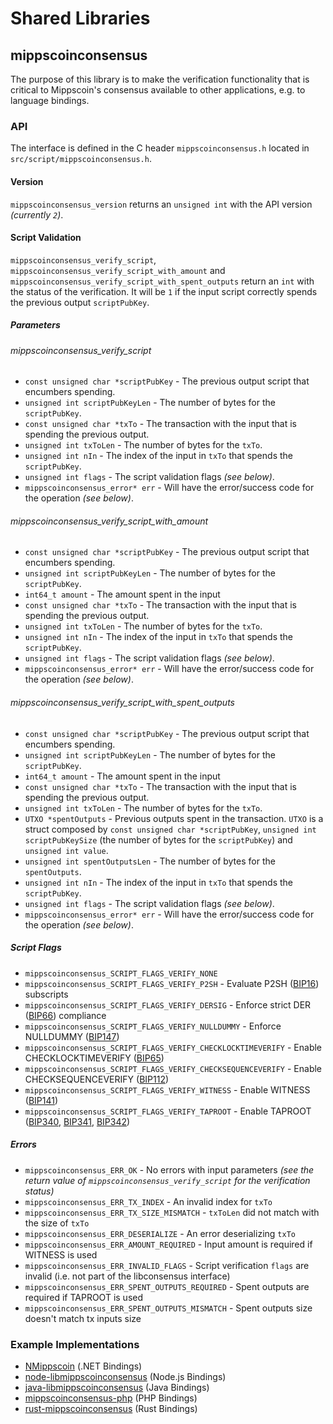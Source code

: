 Shared Libraries
================

## mippscoinconsensus

The purpose of this library is to make the verification functionality that is critical to Mippscoin's consensus available to other applications, e.g. to language bindings.

### API

The interface is defined in the C header `mippscoinconsensus.h` located in `src/script/mippscoinconsensus.h`.

#### Version

`mippscoinconsensus_version` returns an `unsigned int` with the API version *(currently `2`)*.

#### Script Validation

`mippscoinconsensus_verify_script`, `mippscoinconsensus_verify_script_with_amount` and `mippscoinconsensus_verify_script_with_spent_outputs` return an `int` with the status of the verification. It will be `1` if the input script correctly spends the previous output `scriptPubKey`.

##### Parameters
###### mippscoinconsensus_verify_script
- `const unsigned char *scriptPubKey` - The previous output script that encumbers spending.
- `unsigned int scriptPubKeyLen` - The number of bytes for the `scriptPubKey`.
- `const unsigned char *txTo` - The transaction with the input that is spending the previous output.
- `unsigned int txToLen` - The number of bytes for the `txTo`.
- `unsigned int nIn` - The index of the input in `txTo` that spends the `scriptPubKey`.
- `unsigned int flags` - The script validation flags *(see below)*.
- `mippscoinconsensus_error* err` - Will have the error/success code for the operation *(see below)*.

###### mippscoinconsensus_verify_script_with_amount
- `const unsigned char *scriptPubKey` - The previous output script that encumbers spending.
- `unsigned int scriptPubKeyLen` - The number of bytes for the `scriptPubKey`.
- `int64_t amount` - The amount spent in the input
- `const unsigned char *txTo` - The transaction with the input that is spending the previous output.
- `unsigned int txToLen` - The number of bytes for the `txTo`.
- `unsigned int nIn` - The index of the input in `txTo` that spends the `scriptPubKey`.
- `unsigned int flags` - The script validation flags *(see below)*.
- `mippscoinconsensus_error* err` - Will have the error/success code for the operation *(see below)*.

###### mippscoinconsensus_verify_script_with_spent_outputs
- `const unsigned char *scriptPubKey` - The previous output script that encumbers spending.
- `unsigned int scriptPubKeyLen` - The number of bytes for the `scriptPubKey`.
- `int64_t amount` - The amount spent in the input
- `const unsigned char *txTo` - The transaction with the input that is spending the previous output.
- `unsigned int txToLen` - The number of bytes for the `txTo`.
- `UTXO *spentOutputs` - Previous outputs spent in the transaction. `UTXO` is a struct composed by `const unsigned char *scriptPubKey`, `unsigned int scriptPubKeySize` (the number of bytes for the `scriptPubKey`) and `unsigned int value`.
- `unsigned int spentOutputsLen` - The number of bytes for the `spentOutputs`.
- `unsigned int nIn` - The index of the input in `txTo` that spends the `scriptPubKey`.
- `unsigned int flags` - The script validation flags *(see below)*.
- `mippscoinconsensus_error* err` - Will have the error/success code for the operation *(see below)*.

##### Script Flags
- `mippscoinconsensus_SCRIPT_FLAGS_VERIFY_NONE`
- `mippscoinconsensus_SCRIPT_FLAGS_VERIFY_P2SH` - Evaluate P2SH ([BIP16](https://github.com/mippscoin/bips/blob/master/bip-0016.mediawiki)) subscripts
- `mippscoinconsensus_SCRIPT_FLAGS_VERIFY_DERSIG` - Enforce strict DER ([BIP66](https://github.com/mippscoin/bips/blob/master/bip-0066.mediawiki)) compliance
- `mippscoinconsensus_SCRIPT_FLAGS_VERIFY_NULLDUMMY` - Enforce NULLDUMMY ([BIP147](https://github.com/mippscoin/bips/blob/master/bip-0147.mediawiki))
- `mippscoinconsensus_SCRIPT_FLAGS_VERIFY_CHECKLOCKTIMEVERIFY` - Enable CHECKLOCKTIMEVERIFY ([BIP65](https://github.com/mippscoin/bips/blob/master/bip-0065.mediawiki))
- `mippscoinconsensus_SCRIPT_FLAGS_VERIFY_CHECKSEQUENCEVERIFY` - Enable CHECKSEQUENCEVERIFY ([BIP112](https://github.com/mippscoin/bips/blob/master/bip-0112.mediawiki))
- `mippscoinconsensus_SCRIPT_FLAGS_VERIFY_WITNESS` - Enable WITNESS ([BIP141](https://github.com/mippscoin/bips/blob/master/bip-0141.mediawiki))
- `mippscoinconsensus_SCRIPT_FLAGS_VERIFY_TAPROOT` - Enable TAPROOT ([BIP340](https://github.com/mippscoin/bips/blob/master/bip-0340.mediawiki), [BIP341](https://github.com/mippscoin/bips/blob/master/bip-0341.mediawiki), [BIP342](https://github.com/mippscoin/bips/blob/master/bip-0342.mediawiki))

##### Errors
- `mippscoinconsensus_ERR_OK` - No errors with input parameters *(see the return value of `mippscoinconsensus_verify_script` for the verification status)*
- `mippscoinconsensus_ERR_TX_INDEX` - An invalid index for `txTo`
- `mippscoinconsensus_ERR_TX_SIZE_MISMATCH` - `txToLen` did not match with the size of `txTo`
- `mippscoinconsensus_ERR_DESERIALIZE` - An error deserializing `txTo`
- `mippscoinconsensus_ERR_AMOUNT_REQUIRED` - Input amount is required if WITNESS is used
- `mippscoinconsensus_ERR_INVALID_FLAGS` - Script verification `flags` are invalid (i.e. not part of the libconsensus interface)
- `mippscoinconsensus_ERR_SPENT_OUTPUTS_REQUIRED` - Spent outputs are required if TAPROOT is used
- `mippscoinconsensus_ERR_SPENT_OUTPUTS_MISMATCH` - Spent outputs size doesn't match tx inputs size

### Example Implementations
- [NMippscoin](https://github.com/MetacoSA/NMippscoin/blob/5e1055cd7c4186dee4227c344af8892aea54faec/NMippscoin/Script.cs#L979-#L1031) (.NET Bindings)
- [node-libmippscoinconsensus](https://github.com/bitpay/node-libmippscoinconsensus) (Node.js Bindings)
- [java-libmippscoinconsensus](https://github.com/dexX7/java-libmippscoinconsensus) (Java Bindings)
- [mippscoinconsensus-php](https://github.com/Bit-Wasp/mippscoinconsensus-php) (PHP Bindings)
- [rust-mippscoinconsensus](https://github.com/rust-mippscoin/rust-mippscoinconsensus) (Rust Bindings)